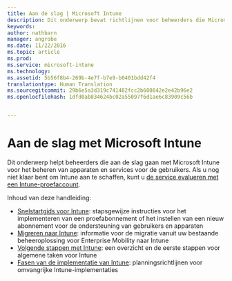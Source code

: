 ```yaml
---
title: Aan de slag | Microsoft Intune
description: Dit onderwerp bevat richtlijnen voor beheerders die Microsoft Intune gaan implementeren in de zakelijke productieomgeving die ze beheren.
keywords: 
author: nathbarn
manager: angrobe
ms.date: 11/22/2016
ms.topic: article
ms.prod: 
ms.service: microsoft-intune
ms.technology: 
ms.assetid: 5b56f8b4-269b-4e7f-b7e9-b0401bdd42f4
translationtype: Human Translation
ms.sourcegitcommit: 29b6e5a3d319c741482fcc2b600842e2e42b96e2
ms.openlocfilehash: 1dfd0ab834624bc02a55097f6d1ae6c83909c56b


---
```


# <a name="get-started-with-microsoft-intune"></a>Aan de slag met Microsoft Intune

Dit onderwerp helpt beheerders die aan de slag gaan met Microsoft Intune voor het beheren van apparaten en services voor de gebruikers. Als u nog niet klaar bent om Intune aan te schaffen, kunt u [de service evalueren met een Intune-proefaccount](https://docs.microsoft.com/intune/understand-explore/get-started-with-a-30-day-trial-of-microsoft-intune).

Inhoud van deze handleiding:
- [Snelstartgids voor Intune](start-with-a-paid-subscription-to-microsoft-intune.md): stapsgewijze instructies voor het implementeren van een proefabonnement of het instellen van een nieuw abonnement voor de ondersteuning van gebruikers en apparaten
- [Migreren naar Intune](migrate-to-intune.md): informatie voor de migratie vanuit uw bestaande beheeroplossing voor Enterprise Mobility naar Intune
- [Volgende stappen met Intune](prevent-company-data-leaks-from-Office-365-mobile-apps.md): een overzicht en de eerste stappen voor algemene taken voor Intune
- [Fasen van de implementatie van Intune](rollout-phases-for-microsoft-intune-deployment.md): planningsrichtlijnen voor omvangrijke Intune-implementaties



<!--HONumber=Nov16_HO4-->



